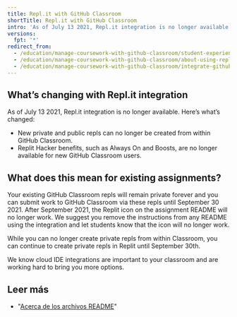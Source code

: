 ```yaml
---
title: Repl.it with GitHub Classroom
shortTitle: Repl.it with GitHub Classroom
intro: 'As of July 13 2021, Repl.it integration is no longer available in {% data variables.product.prodname_classroom %}.'
versions:
  fpt: '*'
redirect_from:
  - /education/manage-coursework-with-github-classroom/student-experience-replit
  - /education/manage-coursework-with-github-classroom/about-using-replit-with-github-classroom
  - /education/manage-coursework-with-github-classroom/integrate-github-classroom-with-an-ide/about-using-replit-with-github-classroom
---
```


## What’s changing with Repl.it integration

As of July 13 2021, Repl.it integration is no longer available. Here’s what’s changed:

- New private and public repls can no longer be created from within GitHub Classroom.
- Replit Hacker benefits, such as Always On and Boosts, are no longer available for new GitHub Classroom users.

## What does this mean for existing assignments?
Your existing GitHub Classroom repls will remain private forever and you can submit work to GitHub Classroom via these repls until September 30 2021. After September 2021, the Replit icon on the assignment README will no longer work. We suggest you remove the instructions from any README using the integration and let students know that the icon will no longer work.

While you can no longer create private repls from within Classroom, you can continue to create private repls in Replit until September 30th.

We know cloud IDE integrations are important to your classroom and are working hard to bring you more options.

## Leer más

- "[Acerca de los archivos README](/github/creating-cloning-and-archiving-repositories/about-readmes)"

